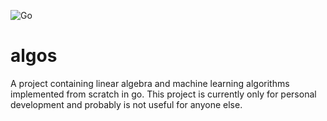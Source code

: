 ![Go](https://github.com/lseffer/algos/workflows/Go/badge.svg)

# algos

A project containing linear algebra and machine learning algorithms implemented from scratch in go. This project is currently only for personal development and probably is not useful for anyone else.
